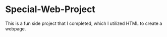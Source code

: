 # Special-Web-Project
This is a fun side project that I completed, which I utilized HTML to create a webpage.
